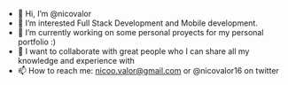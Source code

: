- 👋 Hi, I’m @nicovalor
- 👀 I’m interested Full Stack Development and Mobile development.
- 🌱 I’m currently working on some personal proyects for my personal portfolio :)
- 💞️ I want to collaborate with great people who I can share all my knowledge and experience with
- 📫 How to reach me: nicoo.valor@gmail.com or @nicovalor16 on twitter

<!---
nicovalor/nicovalor is a ✨ special ✨ repository because its `README.md` (this file) appears on your GitHub profile.
You can click the Preview link to take a look at your changes.
--->
